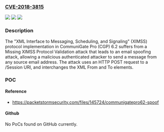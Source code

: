 ### [CVE-2018-3815](https://cve.mitre.org/cgi-bin/cvename.cgi?name=CVE-2018-3815)
![](https://img.shields.io/static/v1?label=Product&message=n%2Fa&color=blue)
![](https://img.shields.io/static/v1?label=Version&message=n%2Fa&color=blue)
![](https://img.shields.io/static/v1?label=Vulnerability&message=n%2Fa&color=brighgreen)

### Description

The "XML Interface to Messaging, Scheduling, and Signaling" (XIMSS) protocol implementation in CommuniGate Pro (CGP) 6.2 suffers from a Missing XIMSS Protocol Validation attack that leads to an email spoofing attack, allowing a malicious authenticated attacker to send a message from any source email address. The attack uses an HTTP POST request to a /Session URI, and interchanges the XML From and To elements.

### POC

#### Reference
- https://packetstormsecurity.com/files/145724/communigatepro62-spoof

#### Github
No PoCs found on GitHub currently.

